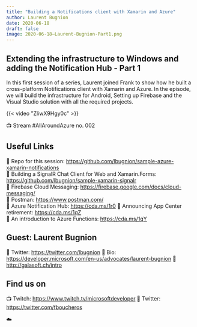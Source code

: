 ```yaml
---
title: "Building a Notifications client with Xamarin and Azure"
author: Laurent Bugnion
date: 2020-06-18
draft: false
image: 2020-06-18–Laurent-Bugnion-Part1.png
---
```


## Extending the infrastructure to Windows and adding the Notification Hub - Part 1

In this first session of a series, Laurent joined Frank to show how he built a cross-platform Notifications client with Xamarin and Azure. In the episode, we will build the infrastructure for Android, Setting up Firebase and the Visual Studio solution with all the required projects.

{{< video "ZliwX9Hgy0c" >}}

📺 Stream #AllAroundAzure no. 002 

## Useful Links

🔗 Repo for this session: https://github.com/lbugnion/sample-azure-xamarin-notifications  
🔗 Building a SignalR Chat Client for Web and Xamarin.Forms: https://github.com/lbugnion/sample-xamarin-signalr  
🔗 Firebase Cloud Messaging: https://firebase.google.com/docs/cloud-messaging/  
🔗 Postman: https://www.postman.com/  
🔗 Azure Notification Hub: https://cda.ms/1r0
🔗 Announcing App Center retirement: https://cda.ms/1qZ  
🔗 An introduction to Azure Functions: https://cda.ms/1qY

## Guest: Laurent Bugnion

🔗 Twitter: https://twitter.com/lbugnion 
🔗 Bio: https://developer.microsoft.com/en-us/advocates/laurent-bugnion 
🔗 http://galasoft.ch/intro 

## Find us on

📺 Twitch: https://www.twitch.tv/microsoftdeveloper 
🔗 Twitter: https://twitter.com/fboucheros 

☁️